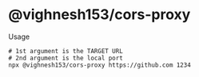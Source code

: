 # @vighnesh153/cors-proxy

Usage
```shell
# 1st argument is the TARGET URL
# 2nd argument is the local port
npx @vighnesh153/cors-proxy https://github.com 1234
```
